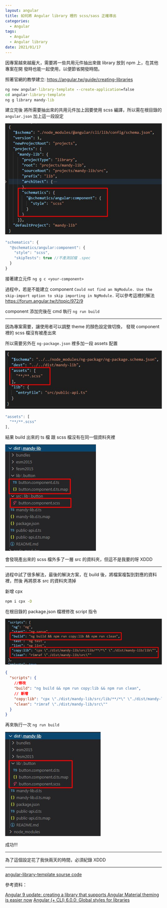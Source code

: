 ```yaml
---
layout: angular
title: 如何將 Angular library 裡的 scss/sass 正確導出
categories:
  - Angular
tags:
  - Angular
  - Angular library
date: 2021/01/17
---
```


因專案越來越龐大，需要將一些共用元件抽出來做 library 放到 npm 上，在其他專案在開
發時也能一起使用，以便節省開發時間。

照著官網的教學建立: https://angular.tw/guide/creating-libraries

```cmd
ng new angular-library-template --create-application=false
cd angular-library-template
ng g library mandy-lib
```

建立完後 將所需要抽出來的共用元件加上因要使用 scss 編譯，所以需在根目錄的
`angular.json` 加上這一段設定

<img src="assets/images/angular/lib_build_css/001.jpg" />

```ts
"schematics": {
  "@schematics/angular:component": {
    "style": "scss",
    "skipTests": true //不產測試檔 .spec
  }
}
```

接著建立元件 `ng g c <your-component>`

過程中，若是不能建立 component
`Could not find an NgModule. Use the skip-import option to skip importing in NgModule.`
可以參考這裡的解法 https://forum.angular.tw/t/topic/972/9

component 添加完後在 cmd 執行 `ng run build`

---

因為專案需要，讓使用者可以調整 theme 的顏色設定做切換， 發現 component 裡的 scss
檔沒有被產出來

所以需要另外在 `ng-package.json` 裡多加一段 assets 配置

<img src="assets/images/angular/lib_build_css/002.jpg" />

```ts
"assets": [
  "**/**.scss"
],
```

結果 build 出來的 ts 檔 跟 scss 檔沒有在同一個資料夾裡

<img src="assets/images/angular/lib_build_css/003.jpg" />

會發現產出來的 scss 檔外多了一層 src 的資料夾，但這不是我要的呀 XDDD

---

過程中試了很多解法，最後的解決方案，在 build 後，將檔案複製到對應的資料裡，然後
再將原本 src 的資料夾清掉

新增 cpx

```bash
npm i cpx -D
```

在根目錄的 package.json 檔裡修改 script 指令

<img src="assets/images/angular/lib_build_css/004.jpg" />

```json
{
  "scripts": {
    //修改
    "build": "ng build && npm run copy:lib && npm run clean",
    // 新增
    "copy:lib": "cpx \"./dist/mandy-lib/src/lib/**/*\" \"./dist/mandy-lib/lib\"",
    "clean": "rimraf \"./dist/mandy-lib/src\""
  }
}
```

再來執行一次 `ng run build`

<img src="assets/images/angular/lib_build_css/005.jpg" />

成功!!!

---

為了這個設定花了我快兩天的時間，必須紀錄 XDDD

---

[angular-library-template sourse code](https://github.com/mtwmt/angular-library-template)

參考資料：

[Angular 9 update: creating a library that supports Angular Material theming is easier now](https://www.usefuldev.com/post/Angular%209%20update:%20creating%20a%20library%20that%20supports%20Angular%20Material%20theming%20is%20easier%20now)
[Angular (+ CLI) 6.0.0: Global styles for libraries](https://github.com/angular/angular-cli/issues/10869)
